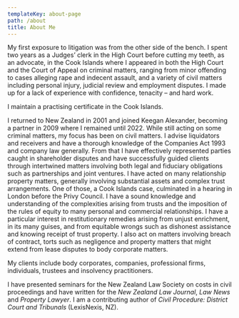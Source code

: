 ```yaml
---
templateKey: about-page
path: /about
title: About Me
---
```

My first exposure to litigation was from the other side of the bench. I spent two years as a Judges’ clerk in the High Court before cutting my teeth, as an advocate, in the Cook Islands where I appeared in both the High Court and the Court of Appeal on criminal matters, ranging from minor offending to cases alleging rape and indecent assault, and a variety of civil matters including personal injury, judicial review and employment disputes. I made up for a lack of experience with confidence, tenacity – and hard work.

I maintain a practising certificate in the Cook Islands.

I returned to New Zealand in 2001 and joined Keegan Alexander, becoming a partner in 2009 where I remained until 2022. While still acting on some criminal matters, my focus has been on civil matters. I advise liquidators and receivers and have a thorough knowledge of the Companies Act 1993 and company law generally. From that I have effectively represented parties caught in shareholder disputes and have successfully guided clients through intertwined matters involving both legal and fiduciary obligations such as partnerships and joint ventures. I have acted on many relationship property matters, generally involving substantial assets and complex trust arrangements. One of those, a Cook Islands case, culminated in a hearing in London before the Privy Council. I have a sound knowledge and understanding of the complexities arising from trusts and the imposition of the rules of equity to many personal and commercial relationships. I have a particular interest in restitutionary remedies arising from unjust enrichment, in its many guises, and from equitable wrongs such as dishonest assistance and knowing receipt of trust property. I also act on matters involving breach of contract, torts such as negligence and property matters that might extend from lease disputes to body corporate matters.

My clients include body corporates, companies, professional firms, individuals, trustees and insolvency practitioners.

I have presented seminars for the New Zealand Law Society on costs in civil proceedings and have written for the *New Zealand Law Journal*, *Law News* and *Property Lawyer*. I am a contributing author of *Civil Procedure: District Court and Tribunals* (LexisNexis, NZ).